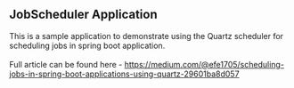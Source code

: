## JobScheduler Application
This is a sample application to demonstrate using the Quartz scheduler for scheduling jobs
in spring boot application.
<br>
<br>
Full article can be found here - https://medium.com/@efe1705/scheduling-jobs-in-spring-boot-applications-using-quartz-29601ba8d057